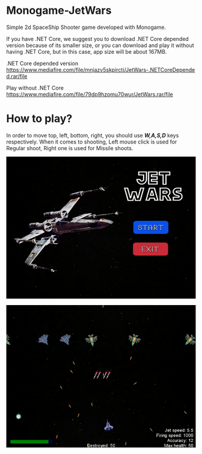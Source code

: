 # Monogame-JetWars
Simple 2d SpaceShip Shooter game developed with Monogame.

If you have .NET Core, we suggest you to download .NET Core depended version because of its smaller size, or you can download and play it without having .NET Core, but in this case, app size will be about 167MB.

.NET Core depended version
https://www.mediafire.com/file/mnjazv5skpirctj/JetWars-.NETCoreDepended.rar/file

Play without .NET Core
https://www.mediafire.com/file/79dp9hzomu70wur/JetWars.rar/file


# How to play?
In order to move top, left, bottom, right, you should use **_W,A,S,D_** keys respectively. When it comes to shooting, Left mouse click is used for Regular shoot, Right one is used for Missile shoots.

![](images/main_menu.png)

![](images/playing.png)
